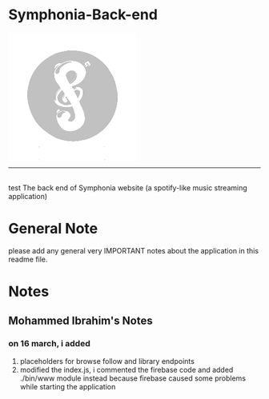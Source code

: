 # Symphonia-Back-end

<img style ="display:block;magin:0 auto;" src='https://github.com/Etshawy1/Symphonia-Back-end/blob/dev/assets/icons/icon.png?raw=true'></img>
<hr/>
<br/>
test
The back end of Symphonia website (a spotify-like music streaming application)
<h1>General Note</h1>
<p>
please add any general very IMPORTANT notes about the application in this readme file.
</p>
<h1>Notes</h1>
<h2>Mohammed Ibrahim's Notes</h2>
<h3>on 16 march, i added</h3>
<ol>
<li>placeholders for browse follow and library endpoints </li>
<li> modified the index.js, i commented the firebase code and added ./bin/www module instead because firebase caused some problems while starting 
the application</li>
</ol>
